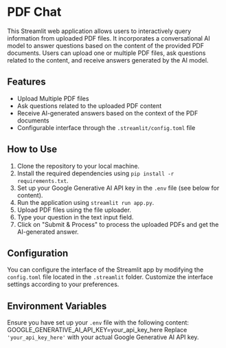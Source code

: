 # PDF Chat

This Streamlit web application allows users to interactively query information from uploaded PDF files. It incorporates a conversational AI model to answer questions based on the content of the provided PDF documents. Users can upload one or multiple PDF files, ask questions related to the content, and receive answers generated by the AI model.

## Features
- Upload Multiple PDF files
- Ask questions related to the uploaded PDF content
- Receive AI-generated answers based on the context of the PDF documents
- Configurable interface through the `.streamlit/config.toml` file

## How to Use
1. Clone the repository to your local machine.
2. Install the required dependencies using `pip install -r requirements.txt`.
3. Set up your Google Generative AI API key in the `.env` file (see below for content).
4. Run the application using `streamlit run app.py`.
5. Upload PDF files using the file uploader.
6. Type your question in the text input field.
7. Click on "Submit & Process" to process the uploaded PDFs and get the AI-generated answer.

## Configuration
You can configure the interface of the Streamlit app by modifying the `config.toml` file located in the `.streamlit` folder. Customize the interface settings according to your preferences.

## Environment Variables
Ensure you have set up your `.env` file with the following content:
GOOGLE_GENERATIVE_AI_API_KEY=your_api_key_here
Replace `'your_api_key_here'` with your actual Google Generative AI API key.
